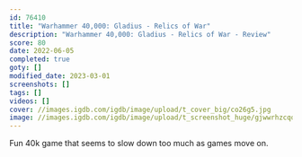 ```yaml
---
id: 76410
title: "Warhammer 40,000: Gladius - Relics of War"
description: "Warhammer 40,000: Gladius - Relics of War - Review"
score: 80
date: 2022-06-05
completed: true
goty: []
modified_date: 2023-03-01
screenshots: []
tags: []
videos: []
cover: //images.igdb.com/igdb/image/upload/t_cover_big/co26g5.jpg
image: //images.igdb.com/igdb/image/upload/t_screenshot_huge/gjwwrhzcqqu4djqkwgur.jpg
---
```

Fun 40k game that seems to slow down too much as games move on.